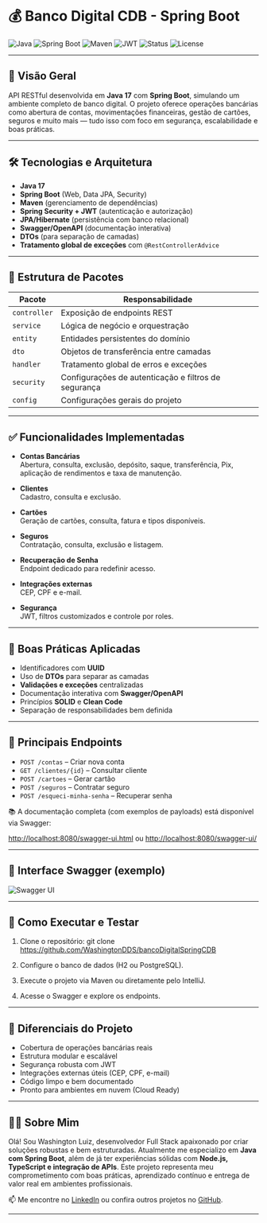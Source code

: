 
# 💰 Banco Digital CDB - Spring Boot

![Java](https://img.shields.io/badge/Java-17-blue?logo=java)
![Spring Boot](https://img.shields.io/badge/Spring%20Boot-3.0-green?logo=springboot)
![Maven](https://img.shields.io/badge/Maven-Dependency--Manager-red?logo=apachemaven)
![JWT](https://img.shields.io/badge/Security-JWT-orange?logo=jsonwebtokens)
![Status](https://img.shields.io/badge/Status-Em%20Desenvolvimento-yellow)
![License](https://img.shields.io/badge/Licença-MIT-lightgrey)

---

## 📌 Visão Geral  
API RESTful desenvolvida em **Java 17** com **Spring Boot**, simulando um ambiente completo de banco digital. O projeto oferece operações bancárias como abertura de contas, movimentações financeiras, gestão de cartões, seguros e muito mais — tudo isso com foco em segurança, escalabilidade e boas práticas.

---

## 🛠️ Tecnologias e Arquitetura

- **Java 17**
- **Spring Boot** (Web, Data JPA, Security)
- **Maven** (gerenciamento de dependências)
- **Spring Security + JWT** (autenticação e autorização)
- **JPA/Hibernate** (persistência com banco relacional)
- **Swagger/OpenAPI** (documentação interativa)
- **DTOs** (para separação de camadas)
- **Tratamento global de exceções** com `@RestControllerAdvice`

---

## 📁 Estrutura de Pacotes

| Pacote        | Responsabilidade                                        |
|---------------|---------------------------------------------------------|
| `controller`  | Exposição de endpoints REST                             |
| `service`     | Lógica de negócio e orquestração                        |
| `entity`      | Entidades persistentes do domínio                       |
| `dto`         | Objetos de transferência entre camadas                  |
| `handler`     | Tratamento global de erros e exceções                   |
| `security`    | Configurações de autenticação e filtros de segurança    |
| `config`      | Configurações gerais do projeto                         |

---

## ✅ Funcionalidades Implementadas

- **Contas Bancárias**  
  Abertura, consulta, exclusão, depósito, saque, transferência, Pix, aplicação de rendimentos e taxa de manutenção.

- **Clientes**  
  Cadastro, consulta e exclusão.

- **Cartões**  
  Geração de cartões, consulta, fatura e tipos disponíveis.

- **Seguros**  
  Contratação, consulta, exclusão e listagem.

- **Recuperação de Senha**  
  Endpoint dedicado para redefinir acesso.

- **Integrações externas**  
  CEP, CPF e e-mail.

- **Segurança**  
  JWT, filtros customizados e controle por roles.

---

## 🧱 Boas Práticas Aplicadas

- Identificadores com **UUID**
- Uso de **DTOs** para separar as camadas
- **Validações e exceções** centralizadas
- Documentação interativa com **Swagger/OpenAPI**
- Princípios **SOLID** e **Clean Code**
- Separação de responsabilidades bem definida

---

## 🔗 Principais Endpoints

- `POST /contas` – Criar nova conta  
- `GET /clientes/{id}` – Consultar cliente  
- `POST /cartoes` – Gerar cartão  
- `POST /seguros` – Contratar seguro  
- `POST /esqueci-minha-senha` – Recuperar senha  

📚 A documentação completa (com exemplos de payloads) está disponível via Swagger:



[http://localhost:8080/swagger-ui.html](http://localhost:8080/swagger-ui.html)
ou
[http://localhost:8080/swagger-ui/](http://localhost:8080/swagger-ui/)


---

## 📸 Interface Swagger (exemplo)

![Swagger UI](https://media.licdn.com/dms/image/v2/D4D22AQE7JszU7CbhQw/feedshare-shrink_2048_1536/B4DZfX1m0qGYAs-/0/1751672844317?e=1755129600&v=beta&t=UxvhSHWFlzrQe6mER4osUZpNHaSt3P6wEn54ebJnzyQ)


---

## 🚀 Como Executar e Testar

1. Clone o repositório:
   git clone https://github.com/WashingtonDDS/bancoDigitalSpringCDB


2. Configure o banco de dados (H2 ou PostgreSQL).
3. Execute o projeto via Maven ou diretamente pelo IntelliJ.
4. Acesse o Swagger e explore os endpoints.

---

## 🌟 Diferenciais do Projeto

* Cobertura de operações bancárias reais
* Estrutura modular e escalável
* Segurança robusta com JWT
* Integrações externas úteis (CEP, CPF, e-mail)
* Código limpo e bem documentado
* Pronto para ambientes em nuvem (Cloud Ready)

---

## 🙋‍♂️ Sobre Mim

Olá! Sou Washington Luiz, desenvolvedor Full Stack apaixonado por criar soluções robustas e bem estruturadas.
Atualmente me especializo em **Java com Spring Boot**, além de já ter experiências sólidas com **Node.js, TypeScript e integração de APIs**.
Este projeto representa meu comprometimento com boas práticas, aprendizado contínuo e entrega de valor real em ambientes profissionais.

📫 Me encontre no [LinkedIn](https://www.linkedin.com/in/washington-silva-dds/) ou confira outros projetos no [GitHub](https://github.com/WashingtonDDS).

---


